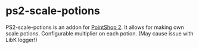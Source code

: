# ps2-scale-potions

PS2-scale-potions is an addon for [PointShop 2](https://github.com/Kamshak/Pointshop2). It allows for making own scale potions. Configurable multiplier on each potion.
(May cause issue with LibK logger!)
